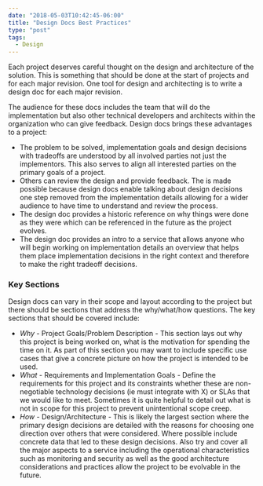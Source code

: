 ```yaml
---
date: "2018-05-03T10:42:45-06:00"
title: "Design Docs Best Practices"
type: "post"
tags:
  - Design
---
```


Each project deserves careful thought on the design and architecture of the solution. This is something that should be done at the start of projects and for each major revision. One tool for design and architecting is to write a design doc for each major revision.
<!--more-->

The audience for these docs includes the team that will do the implementation but also other technical developers and architects within the organization who can give feedback. Design docs brings these advantages to a project:

* The problem to be solved, implementation goals and design decisions with tradeoffs are understood by all involved parties not just the implementors. This also serves to align all interested parties on the primary goals of a project.
* Others can review the design and provide feedback. The is made possible because design docs enable talking about design decisions one step removed from the implementation details allowing for a wider audience to have time to understand and review the process.
* The design doc provides a historic reference on why things were done as they were which can be referenced in the future as the project evolves.
* The design doc provides an intro to a service that allows anyone who will begin working on implementation details an overview that helps them place implementation decisions in the right context and therefore to make the right tradeoff decisions.

### Key Sections
Design docs can vary in their scope and layout according to the project but there should be sections that address the why/what/how questions. The key sections that should be covered include:

* *Why* - Project Goals/Problem Description - This section lays out why this project is being worked on, what is the motivation for spending the time on it. As part of this section you may want to include specific use cases that give a concrete picture on how the project is intended to be used.
* *What* - Requirements and Implementation Goals - Define the requirements for this project and its constraints whether these are non-negotiable technology decisions (ie must integrate with X) or SLAs that we would like to meet. Sometimes it is quite helpful to detail out what is not in scope for this project to prevent unintentional scope creep.
* *How* - Design/Architecture - This is likely the largest section where the primary design decisions are detailed with the reasons for choosing one direction over others that were considered. Where possible include concrete data that led to these design decisions. Also try and cover all the major aspects to a service including the operational characteristics such as monitoring and security as well as the good architecture considerations and practices allow the project to be evolvable in the future.

